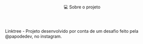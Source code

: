<header>💻 Sobre o projeto</header>
 Linktree - Projeto desenvolvido por conta de um desafio feito pela @papodedev, no instagram.

